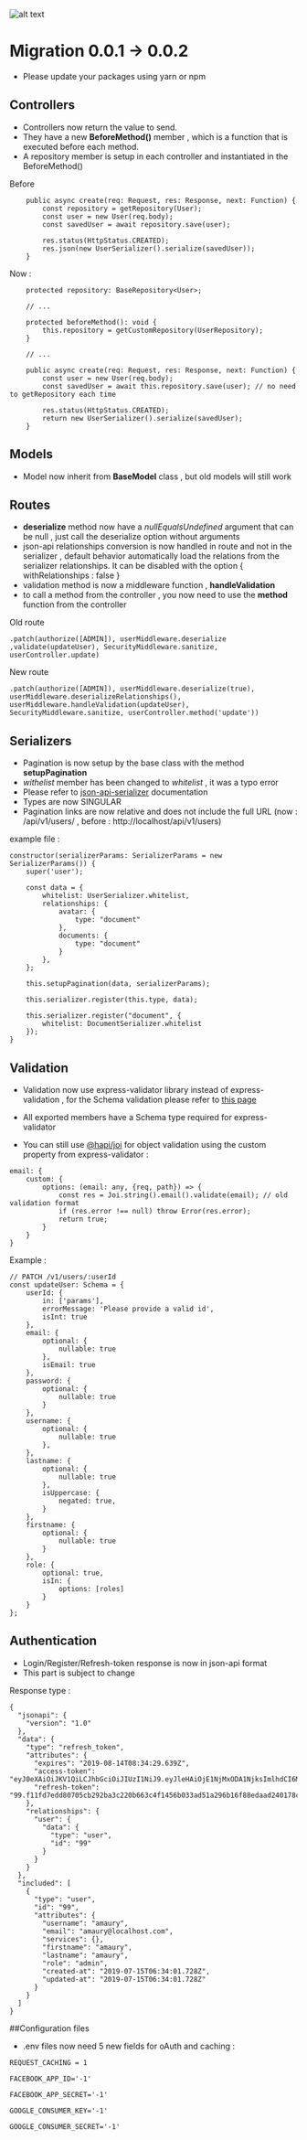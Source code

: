 
![alt text](https://repository-images.githubusercontent.com/166414581/dc0a1b80-a1a0-11e9-805b-cf8be46b5507)
# Migration 0.0.1 -> 0.0.2

- Please update your packages using yarn or npm

## Controllers 
- Controllers now return the value to send.
- They have a new **BeforeMethod()** member , which is a function that is executed before each method.
- A repository member is setup in each controller and instantiated in the BeforeMethod()

Before
```
    public async create(req: Request, res: Response, next: Function) {
        const repository = getRepository(User);
        const user = new User(req.body);
        const savedUser = await repository.save(user);

        res.status(HttpStatus.CREATED);
        res.json(new UserSerializer().serialize(savedUser));
    }
```

Now : 
```
    protected repository: BaseRepository<User>;

    // ...

    protected beforeMethod(): void {
        this.repository = getCustomRepository(UserRepository);
    }
      
    // ...
    
    public async create(req: Request, res: Response, next: Function) {
        const user = new User(req.body);
        const savedUser = await this.repository.save(user); // no need to getRepository each time

        res.status(HttpStatus.CREATED);
        return new UserSerializer().serialize(savedUser);
    }
```

## Models

- Model now inherit from **BaseModel** class , but old models will still work

## Routes 

- **deserialize** method now have a *nullEqualsUndefined* argument that can be null , just call the deserialize option without arguments
- json-api relationships conversion is now handled in route and not in the serializer , default behavior automatically load the relations from the serializer relationships. It can be disabled with the option { withRelationships : false }
- validation method is now a middleware function , **handleValidation**
- to call a method from the controller , you now need to use the **method** function from the controller 

Old route
```
.patch(authorize([ADMIN]), userMiddleware.deserialize ,validate(updateUser), SecurityMiddleware.sanitize, userController.update)
```

New route
```
.patch(authorize([ADMIN]), userMiddleware.deserialize(true), userMiddleware.deserializeRelationships(), userMiddleware.handleValidation(updateUser), SecurityMiddleware.sanitize, userController.method('update'))
```

## Serializers

- Pagination is now setup by the base class with the method **setupPagination**
- *withelist* member has been changed to *whitelist* , it was a typo error
- Please refer to [json-api-serializer](https://github.com/danivek/json-api-serializer) documentation
- Types are now SINGULAR
- Pagination links are now relative and does not include the full URL (now : /api/v1/users/ , before : http://localhost/api/v1/users)

example file : 
```
constructor(serializerParams: SerializerParams = new SerializerParams()) {
    super('user');

    const data = {
        whitelist: UserSerializer.whitelist,
        relationships: {
            avatar: {
                type: "document"
            },
            documents: {
                type: "document"
            }
        },
    };

    this.setupPagination(data, serializerParams);

    this.serializer.register(this.type, data);

    this.serializer.register("document", {
        whitelist: DocumentSerializer.whitelist
    });
}
```

## Validation

- Validation now use express-validator library instead of express-validation , for the Schema validation please refer to [this page](https://express-validator.github.io/docs/schema-validation.html)
- All exported members have a Schema type required for express-validator


- You can still use [@hapi/joi](https://github.com/hapijs/joi) for object validation using the custom property from express-validator : 
```
email: {
    custom: {
        options: (email: any, {req, path}) => {
            const res = Joi.string().email().validate(email); // old validation format
            if (res.error !== null) throw Error(res.error);
            return true;
        }
    }
}
```


Example : 
```
// PATCH /v1/users/:userId
const updateUser: Schema = {
    userId: {
        in: ['params'],
        errorMessage: 'Please provide a valid id',
        isInt: true
    },
    email: {
        optional: {
            nullable: true
        },
        isEmail: true
    },
    password: {
        optional: {
            nullable: true
        }
    },
    username: {
        optional: {
            nullable: true
        },
    },
    lastname: {
        optional: {
            nullable: true
        },
        isUppercase: {
            negated: true,
        }
    },
    firstname: {
        optional: {
            nullable: true
        }
    },
    role: {
        optional: true,
        isIn: {
            options: [roles]
        }
    }
};
```

## Authentication

- Login/Register/Refresh-token response is now in json-api format
- This part is subject to change

Response type : 
```
{
  "jsonapi": {
    "version": "1.0"
  },
  "data": {
    "type": "refresh_token",
    "attributes": {
      "expires": "2019-08-14T08:34:29.639Z",
      "access-token": "eyJ0eXAiOiJKV1QiLCJhbGciOiJIUzI1NiJ9.eyJleHAiOjE1NjMxODA1NjksImlhdCI6MTU2MzE3OTY2OSwic3ViIjo5OX0.kMoWC1ttrfOsoB4ozUzM465hRrbbbdub70XQX8MhPIE",
      "refresh-token": "99.f11fd7edd80705cb292ba3c220b663c4f1456b033ad51a296b16f88edaad240178cfdfc6510545f8"
    },
    "relationships": {
      "user": {
        "data": {
          "type": "user",
          "id": "99"
        }
      }
    }
  },
  "included": [
    {
      "type": "user",
      "id": "99",
      "attributes": {
        "username": "amaury",
        "email": "amaury@localhost.com",
        "services": {},
        "firstname": "amaury",
        "lastname": "amaury",
        "role": "admin",
        "created-at": "2019-07-15T06:34:01.728Z",
        "updated-at": "2019-07-15T06:34:01.728Z"
      }
    }
  ]
}
```


##Configuration files

- .env files now need 5 new fields for oAuth and caching :

```
REQUEST_CACHING = 1

FACEBOOK_APP_ID='-1'

FACEBOOK_APP_SECRET='-1'

GOOGLE_CONSUMER_KEY='-1'

GOOGLE_CONSUMER_SECRET='-1'
```
